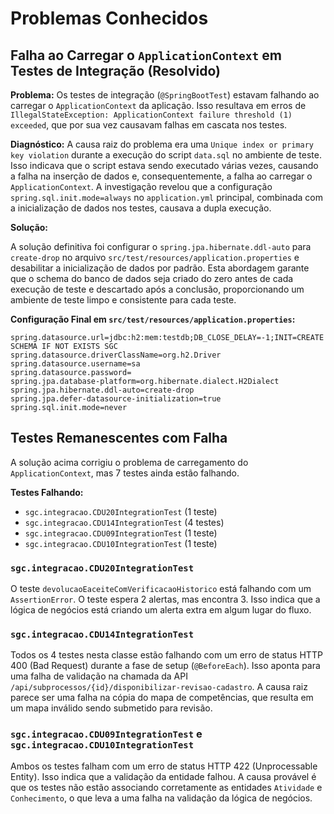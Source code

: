 # Problemas Conhecidos

## Falha ao Carregar o `ApplicationContext` em Testes de Integração (Resolvido)

**Problema:** Os testes de integração (`@SpringBootTest`) estavam falhando ao carregar o `ApplicationContext` da aplicação. Isso resultava em erros de `IllegalStateException: ApplicationContext failure threshold (1) exceeded`, que por sua vez causavam falhas em cascata nos testes.

**Diagnóstico:** A causa raiz do problema era uma `Unique index or primary key violation` durante a execução do script `data.sql` no ambiente de teste. Isso indicava que o script estava sendo executado várias vezes, causando a falha na inserção de dados e, consequentemente, a falha ao carregar o `ApplicationContext`. A investigação revelou que a configuração `spring.sql.init.mode=always` no `application.yml` principal, combinada com a inicialização de dados nos testes, causava a dupla execução.

**Solução:**

A solução definitiva foi configurar o `spring.jpa.hibernate.ddl-auto` para `create-drop` no arquivo `src/test/resources/application.properties` e desabilitar a inicialização de dados por padrão. Esta abordagem garante que o schema do banco de dados seja criado do zero antes de cada execução de teste e descartado após a conclusão, proporcionando um ambiente de teste limpo e consistente para cada teste.

**Configuração Final em `src/test/resources/application.properties`:**
```properties
spring.datasource.url=jdbc:h2:mem:testdb;DB_CLOSE_DELAY=-1;INIT=CREATE SCHEMA IF NOT EXISTS SGC
spring.datasource.driverClassName=org.h2.Driver
spring.datasource.username=sa
spring.datasource.password=
spring.jpa.database-platform=org.hibernate.dialect.H2Dialect
spring.jpa.hibernate.ddl-auto=create-drop
spring.jpa.defer-datasource-initialization=true
spring.sql.init.mode=never
```

## Testes Remanescentes com Falha

A solução acima corrigiu o problema de carregamento do `ApplicationContext`, mas 7 testes ainda estão falhando.

**Testes Falhando:**
- `sgc.integracao.CDU20IntegrationTest` (1 teste)
- `sgc.integracao.CDU14IntegrationTest` (4 testes)
- `sgc.integracao.CDU09IntegrationTest` (1 teste)
- `sgc.integracao.CDU10IntegrationTest` (1 teste)

### `sgc.integracao.CDU20IntegrationTest`

O teste `devolucaoEaceiteComVerificacaoHistorico` está falhando com um `AssertionError`. O teste espera 2 alertas, mas encontra 3. Isso indica que a lógica de negócios está criando um alerta extra em algum lugar do fluxo.

### `sgc.integracao.CDU14IntegrationTest`

Todos os 4 testes nesta classe estão falhando com um erro de status HTTP 400 (Bad Request) durante a fase de setup (`@BeforeEach`). Isso aponta para uma falha de validação na chamada da API `/api/subprocessos/{id}/disponibilizar-revisao-cadastro`. A causa raiz parece ser uma falha na cópia do mapa de competências, que resulta em um mapa inválido sendo submetido para revisão.

### `sgc.integracao.CDU09IntegrationTest` e `sgc.integracao.CDU10IntegrationTest`

Ambos os testes falham com um erro de status HTTP 422 (Unprocessable Entity). Isso indica que a validação da entidade falhou. A causa provável é que os testes não estão associando corretamente as entidades `Atividade` e `Conhecimento`, o que leva a uma falha na validação da lógica de negócios.
